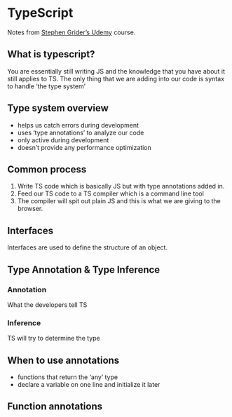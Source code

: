 # TypeScript
Notes from [Stephen Grider’s Udemy](https://www.udemy.com/course/typescript-the-complete-developers-guide/learn/lecture/15066368#overview) course.

## What is typescript?
You are essentially still writing JS and the knowledge that you have about it still applies to TS. The only thing that we are adding into our code is syntax to handle ‘the type system’

## Type system overview
- helps us catch errors during development 
- uses ‘type annotations’ to analyze our code
- only active during development
- doesn’t provide any performance optimization 

## Common process
1. Write TS code which is basically JS but with type annotations added in.
2. Feed our TS code to a TS compiler which is a command line tool
3. The compiler will spit out plain JS and this is what we are giving to the browser. 

## Interfaces
Interfaces are used to define the structure of an object. 

## Type Annotation & Type Inference 
### Annotation 
What the developers tell TS

### Inference 
TS will try to determine the type

## When to use annotations
- functions that return the ‘any’ type
- declare a variable on one line and initialize it later

## Function annotations